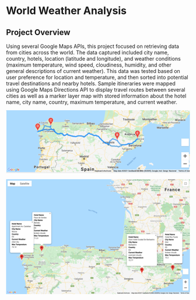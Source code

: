 # World Weather Analysis

## Project Overview
Using several Google Maps APIs, this project focused on retrieving data from cities across the world. The data captured included city name, country, hotels, location (latitude and longitude), and weather conditions (maximum temperature, wind speed, cloudiness, humidity, and other general descriptions of current weather). This data was tested based on user preference for location and temperature, and then sorted into potential travel destinations and nearby hotels. Sample itineraries were mapped using Google Maps Directions API to display travel routes between several cities as well as a marker layer map with stored information about the hotel name, city name, country, maximum temperature, and current weather.
<p align="center">
<img src = "https://github.com/Shelka4444/World_Weather_Analysis/blob/main/Vacation_Itinerary/WeatherPy_travel_map.png" alt="Travel Route" width = 800>
</p>

<p align="center">
<img src = "https://github.com/Shelka4444/World_Weather_Analysis/blob/main/Vacation_Itinerary/WeatherPy_travel_map_markers.png" alt="Travel Map Markers" width = 800>
</p>
                                                                                                                                           
